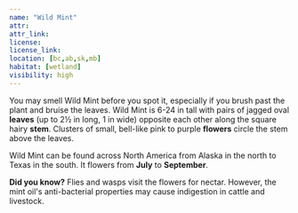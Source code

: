 ```yaml
---
name: "Wild Mint"
attr: 
attr_link: 
license: 
license_link: 
location: [bc,ab,sk,mb]
habitat: [wetland]
visibility: high 
---
```

You may smell Wild Mint before you spot it, especially if you brush past the plant and bruise the leaves. Wild Mint is 6-24 in tall with pairs of jagged oval **leaves** (up to 2½ in long, 1 in wide) opposite each other along the square hairy **stem**. Clusters of small, bell-like pink to purple **flowers** circle the stem above the leaves.

Wild Mint can be found across North America from Alaska in the north to Texas in the south. It flowers from **July** to **September**.

**Did you know?** Flies and wasps visit the flowers for nectar. However, the mint oil's anti-bacterial properties may cause indigestion in cattle and livestock.
